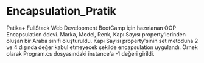 # Encapsulation_Pratik

Patika+ FullStack Web Development BootCamp için hazırlanan OOP Encapsulation ödevi. 
Marka, Model, Renk, Kapı Sayısı property'lerinden oluşan bir Araba sınıfı oluşturuldu. Kapı Sayısı property'sinin set metoduna 2 ve 4 dışında değer kabul etmeyecek şekilde encapsulation uygulandı. 
Örnek olarak Program.cs dosyasındaki instance'a -1 değeri girildi. 

